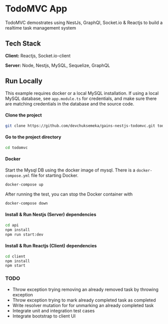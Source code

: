 
# TodoMVC App

TodoMVC demostrates using NestJs, GraphQl, Socket.io & Reactjs to build a realtime task management system
## Tech Stack

**Client:** Reactjs, Socket.io-client

**Server:** Node, Nestjs, MySQL, Sequelize, GraphQL

  
## Run Locally

This example requires docker or a local MySQL installation.  If using a local MySQL database, see `app.module.ts` for credentials, and make sure there are matching credentials in the database and the source code.

#### Clone the project

```bash
git clone https://github.com/devchuksemeka/gains-nestjs-todomvc.git todomvc
```

#### Go to the project directory

```bash
cd todomvc
```

#### Docker
Start the Mysql DB using the docker image of mysql. There is a `docker-compose.yml` file for starting Docker.

```bash
docker-compose up
```

After running the test, you can stop the Docker container with

```bash
docker-compose down
```

#### Install & Run Nestjs (Server) dependencies

```bash
cd api
npm install
npm run start:dev
```

#### Install & Run Reactjs (Client) dependencies

```bash
cd client
npm install
npm start
```

### TODO
- Throw exception trying removing an already removed task by throwing exception
- Throw exception trying to mark already completed task as completed
- Write resolver mutation for for unmarking an already completed task
- Integrate unit and integration test cases
- Integrate bootstrap to client UI
